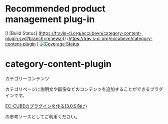# Recommended product management plug-in
[! [Build Status] (https://travis-ci.org/eccubevn/category-content-plugin.svg?branch=renewal)] (https://travis-ci.org/eccubevn/category-content-plugin )
[![Coverage Status](https://coveralls.io/repos/github/eccubevn/category-content-plugin/badge.svg?branch=master)](https://coveralls.io/github/eccubevn/category-content-plugin?branch=renewal)


# category-content-plugin
カテゴリーコンテンツ

カテゴリページに説明文や画像などのコンテンツを追加することができるプラグインです。

[EC-CUBEのプラグインを作る(3.0.9向け)](http://qiita.com/chihiro-adachi/items/6318642120f67faedf0b)

の参考ソースとしてご利用ください。
